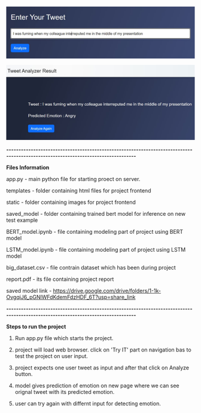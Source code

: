 
![alt text](https://github.com/janak11111/Sentence-Emotion-Analyzer-WebApp/blob/main/improved_promp2.jpg)


![alt text](https://github.com/janak11111/Sentence-Emotion-Analyzer-WebApp/blob/main/improved_emo2.jpg)

**---------------------------------------------------------------------------------------------------------------------------------**


**Files Information** 


app.py - main python file for starting proect on server.

templates - folder containing html files for project frontend

static - folder containing images for project frontend

saved_model - folder containing trained bert model for inference on new test example

BERT_model.ipynb - file containing modeling part of project using BERT model

LSTM_model.ipynb - file containing modeling part of project using LSTM model

big_dataset.csv - file contrain dataset which has been during project

report.pdf - its file containing project report 

saved model link - https://drive.google.com/drive/folders/1-1k-OvgqiJ6_pGNlWFdKdemFdzHDF_6T?usp=share_link


**---------------------------------------------------------------------------------------------------------------------------------**

**Steps to run the project**

1) Run app.py file which starts the project.

2) project will load  web browser. click on 'Try IT' part on navigation bas to test the project on user input.

3) project expects one user tweet as input and after that click on Analyze button.

4) model gives prediction of emotion on new page where we can see orignal tweet with its predicted emotion.

5) user can try again with differnt input for detecting emotion.

